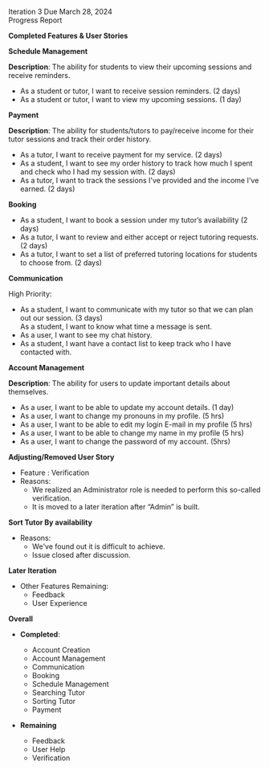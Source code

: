 Iteration 3  Due March 28, 2024<br>
Progress Report<br>

**Completed Features & User Stories**<br>

**Schedule Management**<br>

**Description**: The ability for students to view their upcoming sessions and receive reminders.<br>

* As a student or tutor, I want to receive session reminders. (2 days)<br>
* As a student or tutor, I want to view my upcoming sessions. (1 day)<br>

**Payment**<br>

**Description**: The ability for students/tutors to pay/receive income for their tutor sessions and track their order history.<br>

- As a tutor, I want to receive payment for my service. (2 days)<br>
- As a student, I want to see my order history to track how much I spent and check who I had my session with. (2 days)<br>
- As a tutor, I want to track the sessions I've provided and the income I've earned. (2 days)<br>

**Booking**  <br>
- As a student, I want to book a session under my tutor’s availability (2 days)<br>
- As a tutor, I want to review and either accept or reject tutoring requests. (2 days)<br>
- As a tutor, I want to set a list of preferred tutoring locations for students to choose from. (2 days)<br>

**Communication**               

High Priority:
- As a student, I want to communicate with my tutor so that we can plan out our session. (3 days)<br>
As a student, I want to know what time a message is sent.<br>
- As a user, I want to see my chat history.<br>
- As a student, I want have a contact list to keep track who I have contacted with.<br>

**Account Management**

**Description**: The ability for users to update important details about themselves.
- As a user, I want to be able to update my account details. (1 day)<br>
- As a user, I want to change my pronouns in my profile. (5 hrs)<br>
- As a user, I want to be able to edit my login E-mail in my profile (5 hrs)<br>
- As a user, I want to be able to change my name in my profile (5 hrs)<br>
- As a user, I want to change the password of my account. (5hrs)<br>


**Adjusting/Removed User Story**<br>
- Feature : Verification<br>
- Reasons:
    - We realized an Administrator role is needed to perform this so-called verification.<br>
    - It is moved to a later iteration after “Admin” is built.<br>

**Sort Tutor By availability**<br>
- Reasons:<br>
    - We've found out it is difficult to achieve.<br>
    - Issue closed after discussion.<br>

**Later Iteration**<br>
- Other Features Remaining:<br>
    - Feedback
    - User Experience<br>

**Overall**<br>
- **Completed**:<br>
    - Account Creation<br>
    - Account Management<br>
    - Communication    
    - Booking     <br>
    - Schedule Management <br>
    - Searching Tutor    <br>
    - Sorting Tutor<br>
    - Payment   <br>

- **Remaining**<br>
    - Feedback<br>
    - User Help<br>
    - Verification



